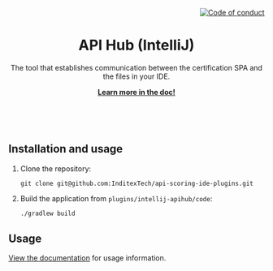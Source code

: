 <p align="right">
    <a href="CODE_OF_CONDUCT.md"><img src="https://img.shields.io/badge/Contributor%20Covenant-2.1-4baaaa.svg" alt="Code of conduct"></a>
</p>

<p align="center">
    <h1 align="center">API Hub (IntelliJ)</h1>
    <p align="center">The tool that establishes communication between the certification SPA and the files in your IDE.</p>
    <p align="center"><strong><a href="https://albalro.github.io/ide-extensions/api-hub/">Learn more in the doc!</a></strong></p>
    <br>
</p>

<br>

## Installation and usage

1. Clone the repository:

	```
    git clone git@github.com:InditexTech/api-scoring-ide-plugins.git
	```

2. Build the application from `plugins/intellij-apihub/code`:

    ```bash
    ./gradlew build
    ```

## Usage

[View the documentation](https://albalro.github.io/ide-extensions/api-hub/) for usage information.


